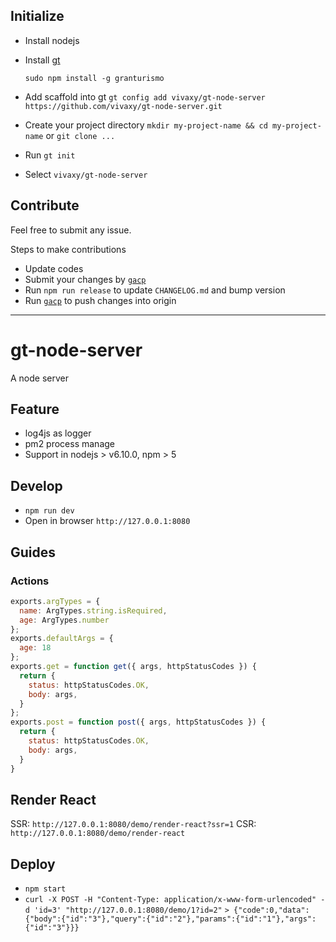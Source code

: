 ## Initialize

- Install nodejs
- Install [gt](https://github.com/vivaxy/granturismo)

    `sudo npm install -g granturismo`

- Add scaffold into gt `gt config add vivaxy/gt-node-server https://github.com/vivaxy/gt-node-server.git`
- Create your project directory `mkdir my-project-name && cd my-project-name` or `git clone ...`
- Run `gt init`
- Select `vivaxy/gt-node-server`

## Contribute

Feel free to submit any issue.

Steps to make contributions

- Update codes
- Submit your changes by [`gacp`](https://github.com/vivaxy/gacp)
- Run `npm run release` to update `CHANGELOG.md` and bump version
- Run [`gacp`](https://github.com/vivaxy/gacp) to push changes into origin

----------

# gt-node-server

A node server

## Feature

- log4js as logger
- pm2 process manage
- Support in nodejs > v6.10.0, npm > 5

## Develop

- `npm run dev`
- Open in browser `http://127.0.0.1:8080`

## Guides

### Actions

```js
exports.argTypes = {
  name: ArgTypes.string.isRequired,
  age: ArgTypes.number
};
exports.defaultArgs = {
  age: 18
};
exports.get = function get({ args, httpStatusCodes }) {
  return {
    status: httpStatusCodes.OK,
    body: args,
  }
};
exports.post = function post({ args, httpStatusCodes }) {
  return {
    status: httpStatusCodes.OK,
    body: args,
  }
}
```

## Render React

SSR: `http://127.0.0.1:8080/demo/render-react?ssr=1`
CSR: `http://127.0.0.1:8080/demo/render-react`

## Deploy

- `npm start`
- `curl -X POST -H "Content-Type: application/x-www-form-urlencoded" -d 'id=3' "http://127.0.0.1:8080/demo/1?id=2"`
`> {"code":0,"data":{"body":{"id":"3"},"query":{"id":"2"},"params":{"id":"1"},"args":{"id":"3"}}}`

